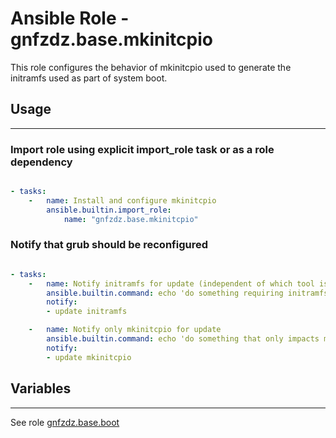 # Ansible Role - gnfzdz.base.mkinitcpio

This role configures the behavior of mkinitcpio used to generate the initramfs used as part of system boot.

## Usage
-------

### Import role using explicit import_role task or as a role dependency
```yaml

- tasks:
    -   name: Install and configure mkinitcpio
        ansible.builtin.import_role:
            name: "gnfzdz.base.mkinitcpio"

```

### Notify that grub should be reconfigured
```yaml

- tasks:
    -   name: Notify initramfs for update (independent of which tool is being used to generate it)
        ansible.builtin.command: echo 'do something requiring initramfs reconfiguration/installation'
        notify:
        - update initramfs

    -   name: Notify only mkinitcpio for update
        ansible.builtin.command: echo 'do something that only impacts mkinitcpio'
        notify:
        - update mkinitcpio

```


## Variables
-------

See role [gnfzdz.base.boot](https://gitlab.com/gnfzdz/gnfzdz.base/-/blob/main/roles/boot/README.md)
